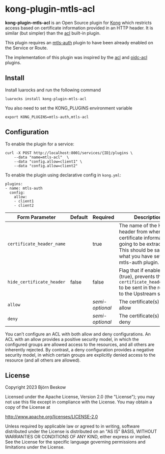 # kong-plugin-mtls-acl

**kong-plugin-mtls-acl** is an Open Source plugin for [Kong](https://github.com/Mashape/kong) which restricts
access based on certificate information provided in an HTTP header. It is similar (but simpler) than the
[acl](https://docs.konghq.com/hub/kong-inc/acl/) built-in plugin.

This plugin requires an [mtls-auth](https://github.com/yasazo/kong-plugin-mtls-auth)
plugin to have been already enabled on the Service or Route.

The implementation of this plugin was inspired by the [acl](https://docs.konghq.com/hub/kong-inc/acl/) and
[oidc-acl](https://github.com/pravin-raha/kong-plugin-oidc-acl) plugins.

## Install

Install luarocks and run the following command

    luarocks install kong-plugin-mtls-acl

You also need to set the KONG_PLUGINS environment variable

    export KONG_PLUGINS=mtls-auth,mtls-acl

## Configuration

To enable the plugin for a service:

    curl -X POST http://localhost:8001/services/{ID}/plugins \
        --data "name=mtls-acl"  \
        --data "config.allow=client1" \
        --data "config.allow=client2"

To enable the plugin using declarative config in `kong.yml`:

    plugins: 
    - name: mtls-auth
      config:
        allow:
		- client1
		- client2


| Form Parameter            | Default| Required        | Description                                                                               |
|---------------------------|--------|-----------------|-------------------------------------------------------------------------------------------|
| `certificate_header_name` |        | true            | The name of the HTTP header from where certificate information is going to be extracted. This should be same as what you have set in mtls-auth plugin. |
| `hide_certificate_header` | false  | false           | Flag that if enabled (true), prevents the `certificate_header_name` to be sent in the request to the Upstream service. |
| `allow`                   |        | *semi-optional* | The certificate(s) to allow                                                               |
| `deny`                    |        | *semi-optional* | The certificate(s) to deny                                                                |

You can’t configure an ACL with both allow and deny configurations. An ACL with an allow provides a positive security model,
in which the configured groups are allowed access to the resources, and all others are inherently rejected. By contrast,
a deny configuration provides a negative security model, in which certain groups are explicitly denied access to the resource
(and all others are allowed).

## License

Copyright 2023 Björn Beskow

Licensed under the Apache License, Version 2.0 (the "License");
you may not use this file except in compliance with the License.
You may obtain a copy of the License at

   http://www.apache.org/licenses/LICENSE-2.0

Unless required by applicable law or agreed to in writing, software
distributed under the License is distributed on an "AS IS" BASIS,
WITHOUT WARRANTIES OR CONDITIONS OF ANY KIND, either express or implied.
See the License for the specific language governing permissions and
limitations under the License.